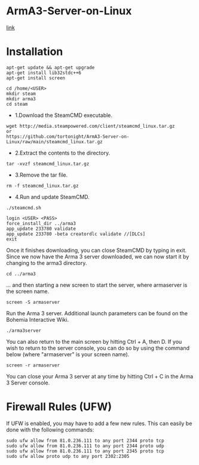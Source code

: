 # ArmA3-Server-on-Linux
[link](https://community.bistudio.com/wiki/Arma_3:_Dedicated_Server#Instructions_.28Linux_o.2Fs.29)
# Installation
```
apt-get update && apt-get upgrade
apt-get install lib32stdc++6
apt-get install screen
```
```
cd /home/<USER>
mkdir steam
mkdir arma3
cd steam
```
- 1.Download the SteamCMD executable.
```
wget http://media.steampowered.com/client/steamcmd_linux.tar.gz
or
https://github.com/tortonight/ArmA3-Server-on-Linux/raw/main/steamcmd_linux.tar.gz
```
- 2.Extract the contents to the directory.
```
tar -xvzf steamcmd_linux.tar.gz
```
- 3.Remove the tar file.
```
rm -f steamcmd_linux.tar.gz
```
-  4.Run and update SteamCMD.
```
./steamcmd.sh
```
```
login <USER> <PASS>
force_install_dir ../arma3
app_update 233780 validate
app_update 233780 -beta creatordlc validate //[DLCs]
exit
```
Once it finishes downloading, you can close SteamCMD by typing in exit. Since we now have the Arma 3 server downloaded, we can now start it by changing to the arma3 directory.
```
cd ../arma3
```
... and then starting a new screen to start the server, where armaserver is the screen name.
```
screen -S armaserver
```
Run the Arma 3 server. Additional launch parameters can be found on the Bohemia Interactive Wiki.
```
./arma3server
```
You can also return to the main screen by hitting Ctrl + A, then D. If you wish to return to the server console, you can do so by using the command below (where "armaserver" is your screen name).
```
screen -r armaserver
```
You can close your Arma 3 server at any time by hitting Ctrl + C in the Arma 3 Server console.
# Firewall Rules (UFW)

If UFW is enabled, you may have to add a few new rules. This can easily be done with the following commands:
```
sudo ufw allow from 81.0.236.111 to any port 2344 proto tcp
sudo ufw allow from 81.0.236.111 to any port 2344 proto udp
sudo ufw allow from 81.0.236.111 to any port 2345 proto tcp
sudo ufw allow proto udp to any port 2302:2305
```



